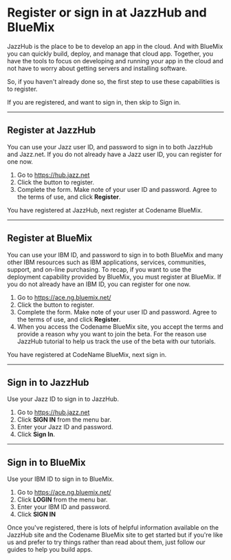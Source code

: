 # Register or sign in at JazzHub and BlueMix 

JazzHub is the place to be to develop an app in the cloud. And with BlueMix you can quickly 
build, deploy, and manage that cloud app. Together, you have the tools 
to focus on developing and running your app in the cloud and not have to worry
about getting servers and installing software. 

So, if you haven't already done so, the first step to use these capabilities is to register. 

If you are registered, and want to sign in, then skip to Sign in.

***
## Register at JazzHub 
You can use your Jazz user ID, and password to sign in to both JazzHub and Jazz.net. 
If you do not already have a Jazz user ID, you can register for one now.

1. Go to https://hub.jazz.net
2. Click the button to register.
3. Complete the form. Make note of your user ID and password. Agree to the terms of use, and click **Register**.

You have registered at JazzHub, next register at Codename BlueMix. 

***
## Register at BlueMix 
You can use your IBM ID, and password to sign in to both BlueMix and many other
IBM resources such as IBM applications, services, communities, support, and on-line purchasing.
To recap, if you want to use the deployment capability provided by BlueMix, you must register at BlueMix. 
If you do not already have an IBM ID, you can register for one now.

1. Go to https://ace.ng.bluemix.net/
2. Click the button to register.
3. Complete the form. Make note of your user ID and password. Agree to the terms of use, and click **Register**.
4. When you access the Codename BlueMix site, you accept the terms and provide a reason why you want to join the beta. For the reason use JazzHub tutorial to help us track the use of the beta with our tutorials.

You have registered at CodeName BlueMix, next sign in.
***
## Sign in to JazzHub 
Use your Jazz ID to sign in to JazzHub.

1. Go to https://hub.jazz.net
2. Click **SIGN IN** from the menu bar.
3. Enter your Jazz ID and password.
4. Click **Sign In**.

***
## Sign in to BlueMix
Use your IBM ID to sign in to BlueMix.

1. Go to https://ace.ng.bluemix.net/
2. Click **LOGIN** from the menu bar.
3. Enter your IBM ID and password.
3. Click **SIGN IN**

Once you've registered, there is lots of helpful information available on the JazzHub site and the Codename BlueMix site
to get started but if you're like us and prefer to try things rather than read about them, 
just follow our guides to help you build apps.
